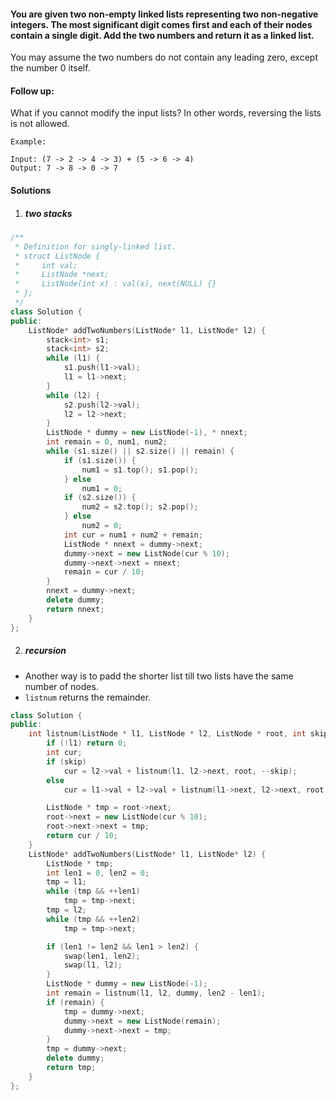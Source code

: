 #### You are given two non-empty linked lists representing two non-negative integers. The most significant digit comes first and each of their nodes contain a single digit. Add the two numbers and return it as a linked list.

You may assume the two numbers do not contain any leading zero, except the number 0 itself.

#### Follow up:
What if you cannot modify the input lists? In other words, reversing the lists is not allowed.

```
Example:

Input: (7 -> 2 -> 4 -> 3) + (5 -> 6 -> 4)
Output: 7 -> 8 -> 0 -> 7
```

#### Solutions

1. ##### two stacks

```c++
/**
 * Definition for singly-linked list.
 * struct ListNode {
 *     int val;
 *     ListNode *next;
 *     ListNode(int x) : val(x), next(NULL) {}
 * };
 */
class Solution {
public:
    ListNode* addTwoNumbers(ListNode* l1, ListNode* l2) {
        stack<int> s1;
        stack<int> s2;
        while (l1) {
            s1.push(l1->val);
            l1 = l1->next;
        }
        while (l2) {
            s2.push(l2->val);
            l2 = l2->next;
        }
        ListNode * dummy = new ListNode(-1), * nnext;
        int remain = 0, num1, num2;
        while (s1.size() || s2.size() || remain) {
            if (s1.size()) {
                num1 = s1.top(); s1.pop();
            } else
                num1 = 0;
            if (s2.size()) {
                num2 = s2.top(); s2.pop();
            } else
                num2 = 0;
            int cur = num1 + num2 + remain;
            ListNode * nnext = dummy->next;
            dummy->next = new ListNode(cur % 10);
            dummy->next->next = nnext;
            remain = cur / 10;
        }
        nnext = dummy->next;
        delete dummy;
        return nnext;
    }
};
```

2. ##### recursion

- Another way is to padd the shorter list till two lists have the same number of nodes.
- `listnum` returns the remainder.

```c++
class Solution {
public:
    int listnum(ListNode * l1, ListNode * l2, ListNode * root, int skip) {
        if (!l1) return 0;
        int cur;
        if (skip)
            cur = l2->val + listnum(l1, l2->next, root, --skip);
        else
            cur = l1->val + l2->val + listnum(l1->next, l2->next, root, 0);

        ListNode * tmp = root->next;
        root->next = new ListNode(cur % 10);
        root->next->next = tmp;
        return cur / 10;
    }
    ListNode* addTwoNumbers(ListNode* l1, ListNode* l2) {
        ListNode * tmp;
        int len1 = 0, len2 = 0;
        tmp = l1;
        while (tmp && ++len1)
            tmp = tmp->next;
        tmp = l2;
        while (tmp && ++len2)
            tmp = tmp->next;

        if (len1 != len2 && len1 > len2) {
            swap(len1, len2);
            swap(l1, l2);
        }
        ListNode * dummy = new ListNode(-1);
        int remain = listnum(l1, l2, dummy, len2 - len1);
        if (remain) {
            tmp = dummy->next;
            dummy->next = new ListNode(remain);
            dummy->next->next = tmp;
        }
        tmp = dummy->next;
        delete dummy;
        return tmp;
    }
};
```